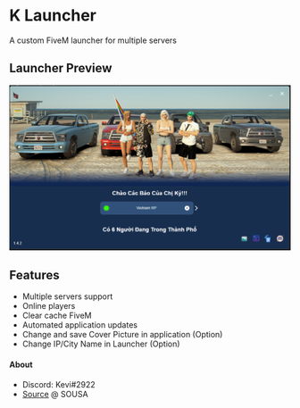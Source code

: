 # K Launcher
 A custom FiveM launcher for multiple servers

## Launcher Preview
![Launcher preview](./preview1.png)
## Features
  * Multiple servers support
  * Online players
  * Clear cache FiveM
  * Automated application updates
  * Change and save Cover Picture in application (Option)
  * Change IP/City Name in Launcher (Option)
  
#### About
  - Discord: Kevi#2922
  - [Source](https://github.com/vsousa14/FiveM-Server-Launcher) @ SOUSA
  
